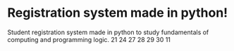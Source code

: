 # Registration system made in python!
Student registration system made in python to study fundamentals of computing and programming logic.
21
24
27
28
29
30
11
